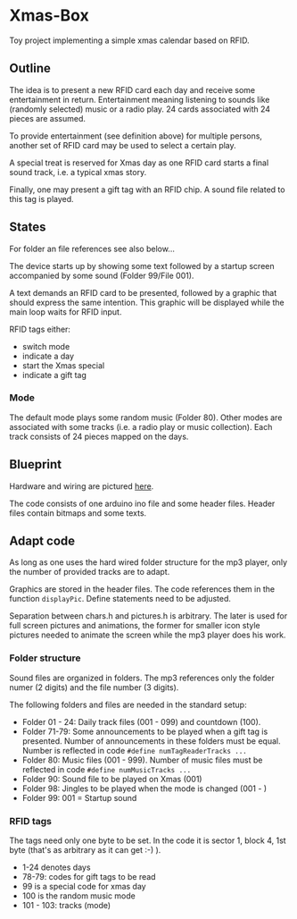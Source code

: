 # Xmas-Box
Toy project implementing a simple xmas calendar based on RFID.
## Outline
The idea is to present a new RFID card each day and receive some entertainment in return. Entertainment meaning listening to sounds like (randomly selected) music or a radio play. 24 cards associated with 24 pieces are assumed.

To provide entertainment (see definition above) for multiple persons, another set of RFID card may be used to select a certain play.

A special treat is reserved for Xmas day as one RFID card starts a final sound track, i.e. a typical xmas story.

Finally, one may present a gift tag with an RFID chip. A sound file related to this tag is played. 

## States
For folder an file references see also below...

The device starts up by showing some text followed by a startup screen accompanied by some sound (Folder 99/File 001).

A text demands an RFID card to be presented, followed by a graphic that should express the same intention. This graphic will be displayed while the main loop waits for RFID input.

RFID tags either:
- switch mode
- indicate a day
- start the Xmas special
- indicate a gift tag

### Mode
The default mode plays some random music (Folder 80). Other modes are associated with some tracks (i.e. a radio play or music collection). Each track consists of 24 pieces mapped on the days.

## Blueprint
Hardware and wiring are pictured [here](./X-Mas-Calendard.fzz).

The code consists of one arduino ino file and some header files. Header files contain bitmaps and some texts.

## Adapt code
As long as one uses the hard wired folder structure for the mp3 player, only the number of provided tracks are to adapt.

Graphics are stored in the header files. The code references them in the function `displayPic`. Define statements need to be adjusted. 

Separation between chars.h and pictures.h is arbitrary. The later is used for full screen pictures and animations, the former for smaller icon style pictures needed to animate the screen while the mp3 player does his work.

### Folder structure
Sound files are organized in folders. The mp3 references only the folder numer (2 digits) and the file number (3 digits).

The following folders and files are needed in the standard setup:
 - Folder 01 - 24: Daily track files (001 - 099) and countdown (100).
 - Folder 71-79: Some announcements to be played when a gift tag is presented. Number of announcements in these folders must be equal. Number is reflected in code ``#define numTagReaderTracks ...``
 - Folder 80: Music files (001 - 999). Number of music files must be reflected in code ``#define numMusicTracks ...``
- Folder 90: Sound file to be played on Xmas (001)
- Folder 98: Jingles to be played when the mode is changed (001 - )
- Folder 99: 001 = Startup sound

### RFID tags
The tags need only one byte to be set. In the code it is sector 1, block 4, 1st byte (that's as arbitrary as it can get :-) ).
- 1-24 denotes days
- 78-79: codes for gift tags to be read
- 99 is a special code for xmas day
- 100 is the random music mode
- 101 - 103: tracks (mode)

 